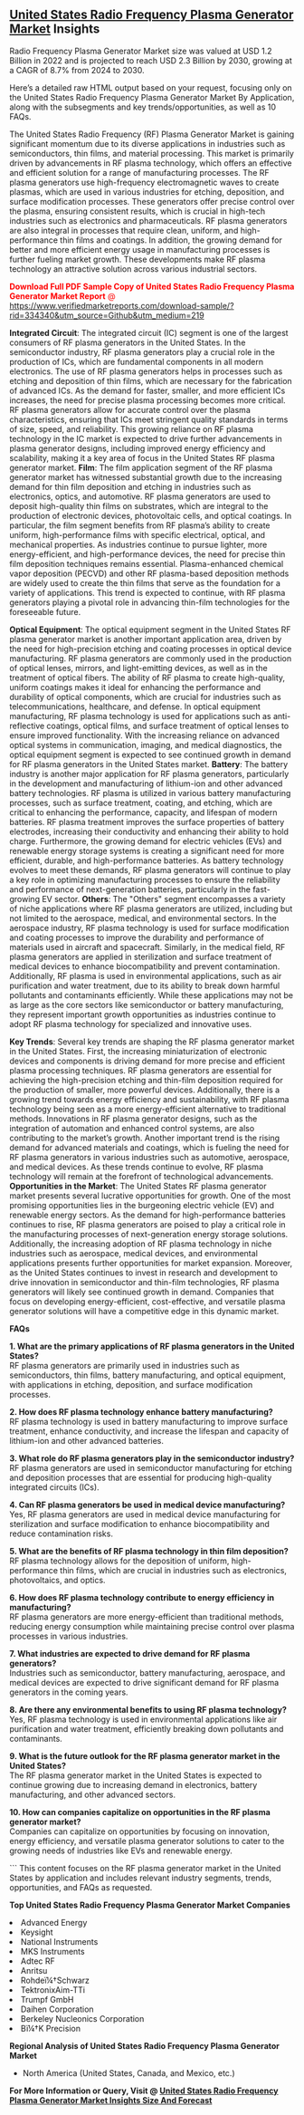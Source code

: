 <h2><a href="https://www.verifiedmarketreports.com/download-sample/?rid=334340&amp;utm_source=Github&amp;utm_medium=219" target="_blank">United States Radio Frequency Plasma Generator Market</a> Insights</h2><p>Radio Frequency Plasma Generator Market size was valued at USD 1.2 Billion in 2022 and is projected to reach USD 2.3 Billion by 2030, growing at a CAGR of 8.7% from 2024 to 2030.</p><p>Here’s a detailed raw HTML output based on your request, focusing only on the United States Radio Frequency Plasma Generator Market By Application, along with the subsegments and key trends/opportunities, as well as 10 FAQs. <p>The United States Radio Frequency (RF) Plasma Generator Market is gaining significant momentum due to its diverse applications in industries such as semiconductors, thin films, and material processing. This market is primarily driven by advancements in RF plasma technology, which offers an effective and efficient solution for a range of manufacturing processes. The RF plasma generators use high-frequency electromagnetic waves to create plasmas, which are used in various industries for etching, deposition, and surface modification processes. These generators offer precise control over the plasma, ensuring consistent results, which is crucial in high-tech industries such as electronics and pharmaceuticals. RF plasma generators are also integral in processes that require clean, uniform, and high-performance thin films and coatings. In addition, the growing demand for better and more efficient energy usage in manufacturing processes is further fueling market growth. These developments make RF plasma technology an attractive solution across various industrial sectors. <p><span class=""><span style="color: #ff0000;"><strong>Download Full PDF Sample Copy of United States Radio Frequency Plasma Generator Market Report</strong> @ </span><a href="https://www.verifiedmarketreports.com/download-sample/?rid=334340&amp;utm_source=Github&amp;utm_medium=219" target="_blank">https://www.verifiedmarketreports.com/download-sample/?rid=334340&amp;utm_source=Github&amp;utm_medium=219</a></span></p></p> <p><strong>Integrated Circuit</strong>: The integrated circuit (IC) segment is one of the largest consumers of RF plasma generators in the United States. In the semiconductor industry, RF plasma generators play a crucial role in the production of ICs, which are fundamental components in all modern electronics. The use of RF plasma generators helps in processes such as etching and deposition of thin films, which are necessary for the fabrication of advanced ICs. As the demand for faster, smaller, and more efficient ICs increases, the need for precise plasma processing becomes more critical. RF plasma generators allow for accurate control over the plasma characteristics, ensuring that ICs meet stringent quality standards in terms of size, speed, and reliability. This growing reliance on RF plasma technology in the IC market is expected to drive further advancements in plasma generator designs, including improved energy efficiency and scalability, making it a key area of focus in the United States RF plasma generator market. <strong>Film</strong>: The film application segment of the RF plasma generator market has witnessed substantial growth due to the increasing demand for thin film deposition and etching in industries such as electronics, optics, and automotive. RF plasma generators are used to deposit high-quality thin films on substrates, which are integral to the production of electronic devices, photovoltaic cells, and optical coatings. In particular, the film segment benefits from RF plasma’s ability to create uniform, high-performance films with specific electrical, optical, and mechanical properties. As industries continue to pursue lighter, more energy-efficient, and high-performance devices, the need for precise thin film deposition techniques remains essential. Plasma-enhanced chemical vapor deposition (PECVD) and other RF plasma-based deposition methods are widely used to create the thin films that serve as the foundation for a variety of applications. This trend is expected to continue, with RF plasma generators playing a pivotal role in advancing thin-film technologies for the foreseeable future.</p> <p><strong>Optical Equipment</strong>: The optical equipment segment in the United States RF plasma generator market is another important application area, driven by the need for high-precision etching and coating processes in optical device manufacturing. RF plasma generators are commonly used in the production of optical lenses, mirrors, and light-emitting devices, as well as in the treatment of optical fibers. The ability of RF plasma to create high-quality, uniform coatings makes it ideal for enhancing the performance and durability of optical components, which are crucial for industries such as telecommunications, healthcare, and defense. In optical equipment manufacturing, RF plasma technology is used for applications such as anti-reflective coatings, optical films, and surface treatment of optical lenses to ensure improved functionality. With the increasing reliance on advanced optical systems in communication, imaging, and medical diagnostics, the optical equipment segment is expected to see continued growth in demand for RF plasma generators in the United States market. <strong>Battery</strong>: The battery industry is another major application for RF plasma generators, particularly in the development and manufacturing of lithium-ion and other advanced battery technologies. RF plasma is utilized in various battery manufacturing processes, such as surface treatment, coating, and etching, which are critical to enhancing the performance, capacity, and lifespan of modern batteries. RF plasma treatment improves the surface properties of battery electrodes, increasing their conductivity and enhancing their ability to hold charge. Furthermore, the growing demand for electric vehicles (EVs) and renewable energy storage systems is creating a significant need for more efficient, durable, and high-performance batteries. As battery technology evolves to meet these demands, RF plasma generators will continue to play a key role in optimizing manufacturing processes to ensure the reliability and performance of next-generation batteries, particularly in the fast-growing EV sector. <strong>Others</strong>: The "Others" segment encompasses a variety of niche applications where RF plasma generators are utilized, including but not limited to the aerospace, medical, and environmental sectors. In the aerospace industry, RF plasma technology is used for surface modification and coating processes to improve the durability and performance of materials used in aircraft and spacecraft. Similarly, in the medical field, RF plasma generators are applied in sterilization and surface treatment of medical devices to enhance biocompatibility and prevent contamination. Additionally, RF plasma is used in environmental applications, such as air purification and water treatment, due to its ability to break down harmful pollutants and contaminants efficiently. While these applications may not be as large as the core sectors like semiconductor or battery manufacturing, they represent important growth opportunities as industries continue to adopt RF plasma technology for specialized and innovative uses.</p> <p><strong>Key Trends</strong>: Several key trends are shaping the RF plasma generator market in the United States. First, the increasing miniaturization of electronic devices and components is driving demand for more precise and efficient plasma processing techniques. RF plasma generators are essential for achieving the high-precision etching and thin-film deposition required for the production of smaller, more powerful devices. Additionally, there is a growing trend towards energy efficiency and sustainability, with RF plasma technology being seen as a more energy-efficient alternative to traditional methods. Innovations in RF plasma generator designs, such as the integration of automation and enhanced control systems, are also contributing to the market’s growth. Another important trend is the rising demand for advanced materials and coatings, which is fueling the need for RF plasma generators in various industries such as automotive, aerospace, and medical devices. As these trends continue to evolve, RF plasma technology will remain at the forefront of technological advancements. <strong>Opportunities in the Market</strong>: The United States RF plasma generator market presents several lucrative opportunities for growth. One of the most promising opportunities lies in the burgeoning electric vehicle (EV) and renewable energy sectors. As the demand for high-performance batteries continues to rise, RF plasma generators are poised to play a critical role in the manufacturing processes of next-generation energy storage solutions. Additionally, the increasing adoption of RF plasma technology in niche industries such as aerospace, medical devices, and environmental applications presents further opportunities for market expansion. Moreover, as the United States continues to invest in research and development to drive innovation in semiconductor and thin-film technologies, RF plasma generators will likely see continued growth in demand. Companies that focus on developing energy-efficient, cost-effective, and versatile plasma generator solutions will have a competitive edge in this dynamic market.</p> <p><strong>FAQs</strong></p> <p><strong>1. What are the primary applications of RF plasma generators in the United States?</strong><br>RF plasma generators are primarily used in industries such as semiconductors, thin films, battery manufacturing, and optical equipment, with applications in etching, deposition, and surface modification processes.</p> <p><strong>2. How does RF plasma technology enhance battery manufacturing?</strong><br>RF plasma technology is used in battery manufacturing to improve surface treatment, enhance conductivity, and increase the lifespan and capacity of lithium-ion and other advanced batteries.</p> <p><strong>3. What role do RF plasma generators play in the semiconductor industry?</strong><br>RF plasma generators are used in semiconductor manufacturing for etching and deposition processes that are essential for producing high-quality integrated circuits (ICs).</p> <p><strong>4. Can RF plasma generators be used in medical device manufacturing?</strong><br>Yes, RF plasma generators are used in medical device manufacturing for sterilization and surface modification to enhance biocompatibility and reduce contamination risks.</p> <p><strong>5. What are the benefits of RF plasma technology in thin film deposition?</strong><br>RF plasma technology allows for the deposition of uniform, high-performance thin films, which are crucial in industries such as electronics, photovoltaics, and optics.</p> <p><strong>6. How does RF plasma technology contribute to energy efficiency in manufacturing?</strong><br>RF plasma generators are more energy-efficient than traditional methods, reducing energy consumption while maintaining precise control over plasma processes in various industries.</p> <p><strong>7. What industries are expected to drive demand for RF plasma generators?</strong><br>Industries such as semiconductor, battery manufacturing, aerospace, and medical devices are expected to drive significant demand for RF plasma generators in the coming years.</p> <p><strong>8. Are there any environmental benefits to using RF plasma technology?</strong><br>Yes, RF plasma technology is used in environmental applications like air purification and water treatment, efficiently breaking down pollutants and contaminants.</p> <p><strong>9. What is the future outlook for the RF plasma generator market in the United States?</strong><br>The RF plasma generator market in the United States is expected to continue growing due to increasing demand in electronics, battery manufacturing, and other advanced sectors.</p> <p><strong>10. How can companies capitalize on opportunities in the RF plasma generator market?</strong><br>Companies can capitalize on opportunities by focusing on innovation, energy efficiency, and versatile plasma generator solutions to cater to the growing needs of industries like EVs and renewable energy.</p> ``` This content focuses on the RF plasma generator market in the United States by application and includes relevant industry segments, trends, opportunities, and FAQs as requested.</p><p><strong>Top United States Radio Frequency Plasma Generator Market Companies</strong></p><div data-test-id=""><p><li>Advanced Energy</li><li> Keysight</li><li> National Instruments</li><li> MKS Instruments</li><li> Adtec RF</li><li> Anritsu</li><li> Rohdeï¼†Schwarz</li><li> TektronixAim-TTi</li><li> Trumpf GmbH</li><li> Daihen Corporation</li><li> Berkeley Nucleonics Corporation</li><li> Bï¼†K Precision</li></p><div><strong>Regional Analysis of&nbsp;United States Radio Frequency Plasma Generator Market</strong></div><ul><li dir="ltr"><p dir="ltr">North America&nbsp;(United States, Canada, and Mexico, etc.)</p></li></ul><p><strong>For More Information or Query, Visit @&nbsp;</strong><strong><a href="https://www.verifiedmarketreports.com/product/radio-frequency-plasma-generator-market/?utm_source=Github&amp;utm_medium=219" target="_blank">United States Radio Frequency Plasma Generator Market Insights Size And Forecast</a></strong></p></div>
